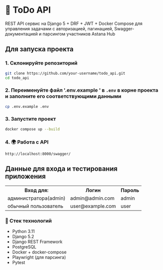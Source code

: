 # 📝 ToDo API

REST API сервис на Django 5 + DRF + JWT + Docker Compose
для управления задачами с авторизацией, пагинацией, Swagger-документацией и 
парсингом участников Astana Hub

## Для запуска проекта 

### 1. Склонируйте репозиторий

```bash
git clone https://github.com/your-username/todo_api.git
cd todo_api
```

### 2. Переименуйте файл '.env.example ' в `.env` в корне проекта и заполните его соответствующими данными
```bash
cp .env.example .env
```

### 3. Запустите проект

```bash
docker compose up --build
```

### 4. 🌍 Работа с API

```
http://localhost:8000/swagger/
```


## Данные для входа и тестирования приложения

<table>
    <tr>
        <th>Вход для:</th>
        <th>Логин</th>
        <th>Пароль</th>
    </tr>
    <tr>
        <td>администратора(admin)</td>
        <td>admin@admin.com</td>
        <td>admin</td>
    </tr>
    <tr>
        <td>обычный пользователь</td>
        <td>user@example.com</td>
        <td>user</td>
    </tr>
</table>

### 📁 Стек технологий
- Python 3.11
- Django 5.2
- Django REST Framework
- PostgreSQL
- Docker + docker-compose
- Playwright (для парсинга)
- Pytest